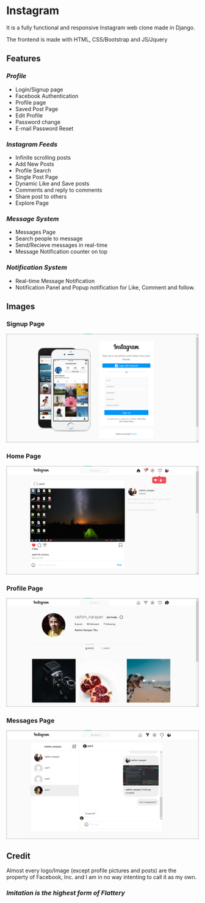 # Instagram
It is a fully functional and responsive Instagram web clone made in Django.

The frontend is made with HTML, CSS/Bootstrap and JS/Jquery


## Features

### *Profile*
* Login/Signup page
* Facebook Authentication
* Profile page
* Saved Post Page
* Edit Profile
* Password change
* E-mail Password Reset

### *Instagram Feeds*
* Infinite scrolling posts
* Add New Posts
* Profile Search
* Single Post Page
* Dynamic Like and Save posts
* Comments and reply to comments
* Share post to others
* Explore Page

### *Message System*
* Messages Page
* Search people to message
* Send/Recieve messages in real-time
* Message Notification counter on top

### *Notification System*
* Real-time Message Notification
* Notification Panel and Popup notification for Like, Comment and follow.


## Images
### Signup Page
![Signup Page](signup.png)

### Home Page
![Home Page](home.png)

### Profile Page
![Profile Page](profile.png)

### Messages Page
![Messages Page](inbox.png)


## Credit
Almost every logo/Image (except profile pictures and posts) are the property of Facebook, Inc. and I am in no way intenting to call it as my own.

### *Imitation is the highest form of Flattery*
